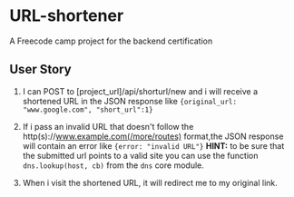 # URL-shortener

A Freecode camp project for the backend certification

## User Story

1. I can POST to [project_url]/api/shorturl/new and i will receive a shortened
URL in the JSON response like `{original_url: "www.google.com", "short_url":1}`

2. If i pass an invalid URL that doesn't follow the
http(s)://www.example.com(/more/routes) format,the JSON response will contain an
error like `{error: "invalid URL"}`
**HINT:** to be sure that the submitted url points to a valid site you can use
the function `dns.lookup(host, cb)` from the  `dns` core module.

3. When i visit the shortened URL, it will redirect me to my original link.
